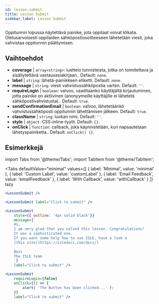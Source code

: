 ```yaml
---
id: lesson-submit 
title: Lesson Submit
sidebar_label: Lesson Submit
---
```


Oppitunnin lopussa näytettävä painike, jota oppilaat voivat klikata. Oletusarvoisesti oppilaiden sähköpostiosoitteeseen lähetetään viesti, joka vahvistaa oppitunnin päättymisen.

## Vaihtoehdot

* __coverage__ | `array<string>`: luettelo tunnisteista, jotka on toimitettava ja sisällytettävä vastausasiakirjaan.. Default: `none`.
* __label__ | `string`: lähetä-painikkeen etiketti. Default: `none`.
* __message__ | `string`: viesti vahvistussähköpostia varten. Default: `''`.
* __requireLogin__ | `boolean`: valvoo, vaaditaanko käyttäjältä kirjautuminen, jotta painike on aktiivinen (anonyymeille käyttäjille ei lähetetä sähköpostivahvistusta).. Default: `true`.
* __sendConfirmationEmail__ | `boolean`: valvoo, lähetetäänkö vahvistussähköposti oppitunnin lähettämisen jälkeen. Default: `true`.
* __className__ | `string`: luokan nimi. Default: `''`.
* __style__ | `object`: CSS-inline-tyylit. Default: `{}`.
* __onClick__ | `function`: callback, joka käynnistetään, kun napsautetaan lähetyspainiketta.. Default: `onClick() {}`.


## Esimerkkejä

import Tabs from '@theme/Tabs';
import TabItem from '@theme/TabItem';

<Tabs
    defaultValue="minimal"
    values={[
        { label: 'Minimal', value: 'minimal' },
        { label: 'Custom Label', value: 'customLabel' },
        { label: 'Email Feedback', value: 'emailFeedback' },
        { label: 'With Callback', value: 'withCallback' }
    ]}
    lazy
>
<TabItem value="minimal">

```jsx live
<LessonSubmit />
```

</TabItem>

<TabItem value="customLabel">

```jsx live
<LessonSubmit label="Click to submit" />
```

</TabItem>

<TabItem value="withEmail">

```jsx live
<LessonSubmit 
    style={{ outline: '4px solid black'}}
    message={`
    Hi,
    I am very glad that you solved this lesson. Congratulations! 
    It was a sophisticated one.
    If you want some help how to use ISLE, have a look a 
    [this site](https://isledocs.com/docs/)
    
    Best
    The ISLE team
    `}
    label="Click to submit" />
```
</TabItem>

<TabItem value="withCallback">

```jsx live
<LessonSubmit 
    requireLogin={false}
    onClick={() => {
        alert( 'The Button has been clicked...' );
    }}
    label="Click to submit" />
```
</TabItem>

</Tabs>
